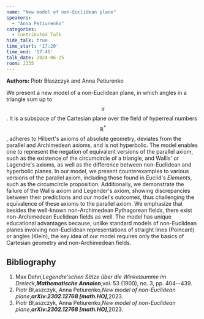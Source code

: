 ```yaml
---
name: "New model of non-Euclidean plane"
speakers:
  - "Anna Petiurenko"
categories:
  - Contributed Talk
hide_talk: true
time_start: '17:20'
time_end: '17:45'
talk_date: 2024-06-25
room: J335
---
```


**Authors:** Piotr Błaszczyk and Anna Petiurenko






We present a new model of a non-Euclidean plane, in which angles in a triangle sum up to $$\pi$$. It is a subspace of the Cartesian plane over the field of hyperreal numbers $$\mathbb{R}^*$$, adheres to Hilbert's axioms of absolute geometry, deviates from the parallel and Archimedean axioms, and is not hyperbolic. The model enables one to represent the negation of equivalent versions of the parallel axiom, such as the existence of the circumcircle of a triangle, and Wallis' or Lagendre's axioms, as well as the difference between non-Euclidean and hyperbolic planes.
In our model, we present counterexamples to various versions of the parallel axiom, including those found in Euclid's _Elements_, such as the circumcircle proposition. Additionally, we demonstrate the failure of the Wallis axiom and Legender's axiom, showing discrepancies between their predictions and our model's outcomes, thus challenging the equivalence of these axioms to the parallel axiom. We emphasize that besides the well-known non-Archimedean Pythagorean fields, there exist non-Archimedean Euclidean fields as well. 
The model has unique educational advantages because, unlike standard models of non-Euclidean planes involving non-Euclidean representations of straight lines (Poincaré) or angles (Klein), the key idea of our model requires only the basics of Cartesian geometry and non-Archimedean fields.


## Bibliography








1. Max Dehn,_Legendre'schen Sätze über die Winkelsumme im Dreieck_,**_Mathematische Annalen_**,vol. 53 (1900), no. 3, pp. 404--439.
2. Piotr Bł,aszczyk, Anna Petiurenko,_New model of non-Euclidean plane_,**_arXiv:2302.12768 [math.HO]_**,2023.
2. Piotr Bł,aszczyk, Anna Petiurenko,_New model of non-Euclidean plane_,**_arXiv:2302.12768 [math.HO]_**,2023.






